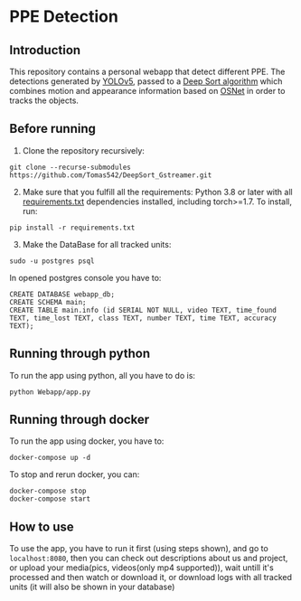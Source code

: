 # PPE Detection

## Introduction

This repository contains a personal webapp that detect different PPE. The detections generated by [YOLOv5](https://github.com/ultralytics/yolov5), passed to a [Deep Sort algorithm](https://github.com/ZQPei/deep_sort_pytorch) which combines motion and appearance information based on [OSNet](https://github.com/KaiyangZhou/deep-person-reid) in order to tracks the objects.


## Before running

1. Clone the repository recursively:

`git clone --recurse-submodules https://github.com/Tomas542/DeepSort_Gstreamer.git`

2. Make sure that you fulfill all the requirements: Python 3.8 or later with all [requirements.txt](https://github.com/mikel-brostrom/Yolov5_DeepSort_Pytorch/blob/master/requirements.txt) dependencies installed, including torch>=1.7. To install, run:

`pip install -r requirements.txt`

3. Make the DataBase for all tracked units:

`sudo -u postgres psql`

In opened postgres console you have to:

```
CREATE DATABASE webapp_db;
CREATE SCHEMA main;
CREATE TABLE main.info (id SERIAL NOT NULL, video TEXT, time_found TEXT, time_lost TEXT, class TEXT, number TEXT, time TEXT, accuracy TEXT);
```


## Running through python

To run the app using python, all you have to do is:

`python Webapp/app.py`

## Running through docker

To run the app using docker, you have to:

`docker-compose up -d`

To stop and rerun docker, you can:

```
docker-compose stop
docker-compose start
```


## How to use

To use the app, you have to run it first (using steps shown), and go to `localhost:8080`,
then you can check out descriptions about us and project, or upload your media(pics, videos(only mp4 supported)),
wait untill it's processed and then watch or download it, or download logs with all tracked units (it will also be shown in your database)
